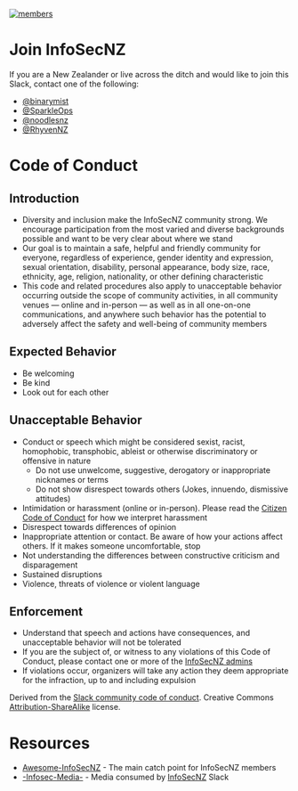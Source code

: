 [![members](https://img.shields.io/badge/members-467-red.svg)](https://img.shields.io/badge/members-467-red.svg)

# Join InfoSecNZ

If you are a New Zealander or live across the ditch and would like to join this Slack, contact one of the following:

* [@binarymist](https://twitter.com/binarymist)
* [@SparkleOps](https://twitter.com/sparkleops)
* [@noodlesnz](https://twitter.com/noodlesnz)
* [@RhyvenNZ](https://twitter.com/RhyvenNZ)

# Code of Conduct

## Introduction

* Diversity and inclusion make the InfoSecNZ community strong. We encourage participation from the most varied and diverse backgrounds possible and want to be very clear about where we stand
* Our goal is to maintain a safe, helpful and friendly community for everyone, regardless of experience, gender identity and expression, sexual orientation, disability, personal appearance, body size, race, ethnicity, age, religion, nationality, or other defining characteristic
* This code and related procedures also apply to unacceptable behavior occurring outside the scope of community activities, in all community venues — online and in-person — as well as in all one-on-one communications, and anywhere such behavior has the potential to adversely affect the safety and well-being of community members

## Expected Behavior

* Be welcoming
* Be kind
* Look out for each other

## Unacceptable Behavior

* Conduct or speech which might be considered sexist, racist, homophobic, transphobic, ableist or otherwise discriminatory or offensive in nature
  * Do not use unwelcome, suggestive, derogatory or inappropriate nicknames or terms
  * Do not show disrespect towards others (Jokes, innuendo, dismissive attitudes)
* Intimidation or harassment (online or in-person). Please read the [Citizen Code of Conduct](http://citizencodeofconduct.org/) for how we interpret harassment
* Disrespect towards differences of opinion
* Inappropriate attention or contact. Be aware of how your actions affect others. If it makes someone uncomfortable, stop
* Not understanding the differences between constructive criticism and disparagement
* Sustained disruptions
* Violence, threats of violence or violent language

## Enforcement

* Understand that speech and actions have consequences, and unacceptable behavior will not be tolerated
* If you are the subject of, or witness to any violations of this Code of Conduct, please contact one or more of the [InfoSecNZ admins](https://infosecnz.slack.com/account/team)
* If violations occur, organizers will take any action they deem appropriate for the infraction, up to and including expulsion

Derived from the [Slack community code of conduct](https://api.slack.com/docs/community-code-of-conduct). Creative Commons [Attribution-ShareAlike](https://creativecommons.org/licenses/by-sa/3.0/) license.

# Resources

* [Awesome-InfoSecNZ](https://github.com/binarymist/awesome-infosecnz) - The main catch point for InfoSecNZ members
* [-Infosec-Media-](https://github.com/BrendanSe/-Infosec-Media-) - Media consumed by [InfoSecNZ](https://github.com/binarymist/InfoSecNZ) Slack

